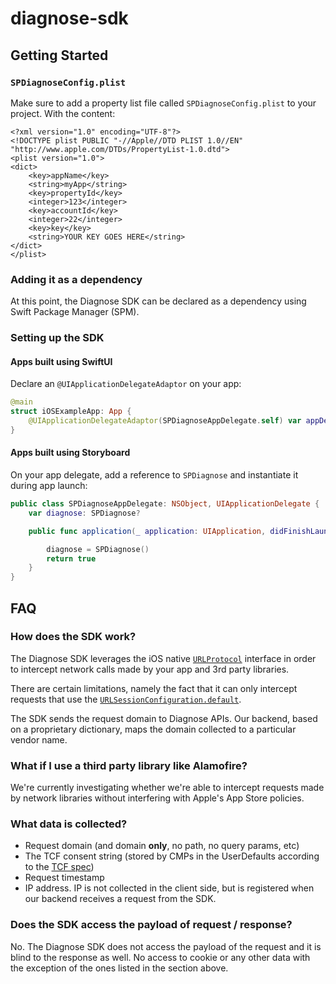 # diagnose-sdk

## Getting Started

### `SPDiagnoseConfig.plist`
Make sure to add a property list file called `SPDiagnoseConfig.plist` to your project. With the content:
```plist
<?xml version="1.0" encoding="UTF-8"?>
<!DOCTYPE plist PUBLIC "-//Apple//DTD PLIST 1.0//EN" "http://www.apple.com/DTDs/PropertyList-1.0.dtd">
<plist version="1.0">
<dict>
    <key>appName</key>
    <string>myApp</string>
    <key>propertyId</key>
    <integer>123</integer>
    <key>accountId</key>
    <integer>22</integer>
    <key>key</key>
    <string>YOUR KEY GOES HERE</string>
</dict>
</plist>

```

### Adding it as a dependency

At this point, the Diagnose SDK can be declared as a dependency using Swift Package Manager (SPM).

### Setting up the SDK


#### Apps built using SwiftUI

Declare an `@UIApplicationDelegateAdaptor` on your app:
```swift
@main
struct iOSExampleApp: App {
    @UIApplicationDelegateAdaptor(SPDiagnoseAppDelegate.self) var appDelegate
}
```

#### Apps built using Storyboard

On your app delegate, add a reference to `SPDiagnose` and instantiate it during app launch:
```swift
public class SPDiagnoseAppDelegate: NSObject, UIApplicationDelegate {
    var diagnose: SPDiagnose?

    public func application(_ application: UIApplication, didFinishLaunchingWithOptions launchOptions: [UIApplication.LaunchOptionsKey : Any]? = nil) -> Bool {

        diagnose = SPDiagnose()
        return true
    }
}
```

## FAQ

### How does the SDK work?
The Diagnose SDK leverages the iOS native [`URLProtocol`](https://developer.apple.com/documentation/foundation/urlprotocol) interface in order to intercept network calls made by your app and 3rd party libraries.

There are certain limitations, namely the fact that it can only intercept requests that use the [`URLSessionConfiguration.default`](https://developer.apple.com/documentation/foundation/urlsessionconfiguration/1411560-default).

The SDK sends the request domain to Diagnose APIs. Our backend, based on a proprietary dictionary, maps the domain collected to a particular vendor name.

### What if I use a third party library like Alamofire?
We're currently investigating whether we're able to intercept requests made by network libraries without interfering with Apple's App Store policies.

### What data is collected?
* Request domain (and domain **only**, no path, no query params, etc)
* The TCF consent string (stored by CMPs in the UserDefaults according to the [TCF spec](https://github.com/InteractiveAdvertisingBureau/GDPR-Transparency-and-Consent-Framework/blob/master/TCFv2/IAB%20Tech%20Lab%20-%20CMP%20API%20v2.md#in-app-details))
* Request timestamp
* IP address. IP is not collected in the client side, but is registered when our backend receives a request from the SDK.

### Does the SDK access the payload of request / response?
No. The Diagnose SDK does not access the payload of the request and it is blind to the response as well.
No access to cookie or any other data with the exception of the ones listed in the section above.
